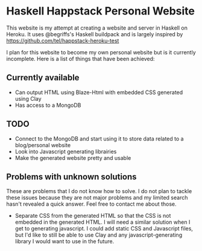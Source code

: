 # Haskell Happstack Personal Website
This website is my attempt at creating a website and server in Haskell on Heroku. It uses @begriffs's Haskell buildpack and is largely inspired by https://github.com/tel/happstack-heroku-test

I plan for this website to become my own personal website but is it currently incomplete. Here is a list of things that have been achieved:

## Currently available

- Can output HTML using Blaze-Html with embedded CSS generated using Clay
- Has access to a MongoDB

## TODO

- Connect to the MongoDB and start using it to store data related to a blog/personal website
- Look into Javascript generating librairies
- Make the generated website pretty and usable

## Problems with unknown solutions

These are problems that I do not know how to solve. I do not plan to tackle these issues because they are not major problems and my limited search hasn't revealed a quick answer. Feel free to contact me about those.

- Separate CSS from the generated HTML so that the CSS is not embedded in the generated HTML. I will need a similar solution when I get to generating javascript. I could add static CSS and Javascript files, but I'd like to still be able to use Clay and any javascript-generating library I would want to use in the future.